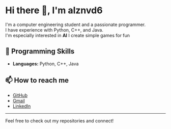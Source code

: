 # Hi there 👋, I'm alznvd6

I'm a computer engineering student and a passionate programmer.  
I have experience with Python, C++, and Java.  
I'm especially interested in **AI** 
I create simple games for fun

## 🚀 Programming Skills

- **Languages:** Python, C++, Java

## 📫 How to reach me

- [GitHub](https://github.com/alznvd6)
- [Gmail](alz.navid6@gmail.com)
- [LinkedIn](https://www.linkedin.com/in/aliznavid6)

---

Feel free to check out my repositories and connect!
